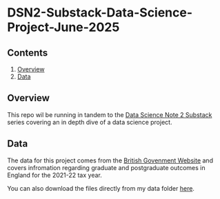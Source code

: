 # DSN2-Substack-Data-Science-Project-June-2025

## Contents

1. [Overview](#overview)
2. [Data](#data)

## Overview

This repo wil be running in tandem to the [Data Science Note 2 Substack]('https://datasciencenot2.substack.com/?sort=top) series covering an in depth dive of a data science project.

## Data

The data for this project comes from the [British Govenment Website]('https://explore-education-statistics.service.gov.uk/find-statistics/leo-graduate-and-postgraduate-outcomes/data-guidance') and covers infromation regarding graduate and postgraduate outcomes in England for the 2021-22 tax year.

You can also download the files directly from my data folder [here]('').